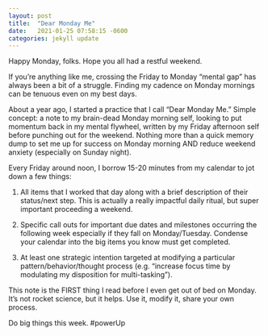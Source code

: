 ```yaml
---
layout: post
title:  "Dear Monday Me"
date:   2021-01-25 07:58:15 -0600
categories: jekyll update
---
```


Happy Monday, folks.  Hope you all had a restful weekend.  

If you’re anything like me, crossing the Friday to Monday “mental gap” has always been a bit of a struggle.  Finding my cadence on Monday mornings can be tenuous even on my best days.  

About a year ago, I started a practice that I call “Dear Monday Me.”  Simple concept: a note to my brain-dead Monday morning self, looking to put momentum back in my mental flywheel, written by my Friday afternoon self before punching out for the weekend.  Nothing more than a quick memory dump to set me up for success on Monday morning AND reduce weekend anxiety (especially on Sunday night).   

Every Friday around noon, I borrow 15-20 minutes from my calendar to jot down a few things:

1)  All items that I worked that day along with a brief description of their status/next step.  This is actually a really impactful daily ritual, but super important proceeding a weekend.

2)  Specific call outs for important due dates and milestones occurring the following week especially if they fall on Monday/Tuesday.  Condense your calendar into the big items you know must get completed.
  
3)  At least one strategic intention targeted at modifying a particular pattern/behavior/thought process (e.g. “increase focus time by modulating my disposition for multi-tasking”).

This note is the FIRST thing I read before I even get out of bed on Monday.  It’s not rocket science, but it helps.  Use it, modify it, share your own process.  

Do big things this week.  #powerUp